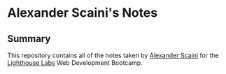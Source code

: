 # Alexander Scaini's Notes
## Summary 

This repository contains all of the notes taken by [Alexander Scaini](https://github.com/AlexanderScaini) for the [Lighthouse Labs](https://www.lighthouselabs.ca/) Web Development Bootcamp.